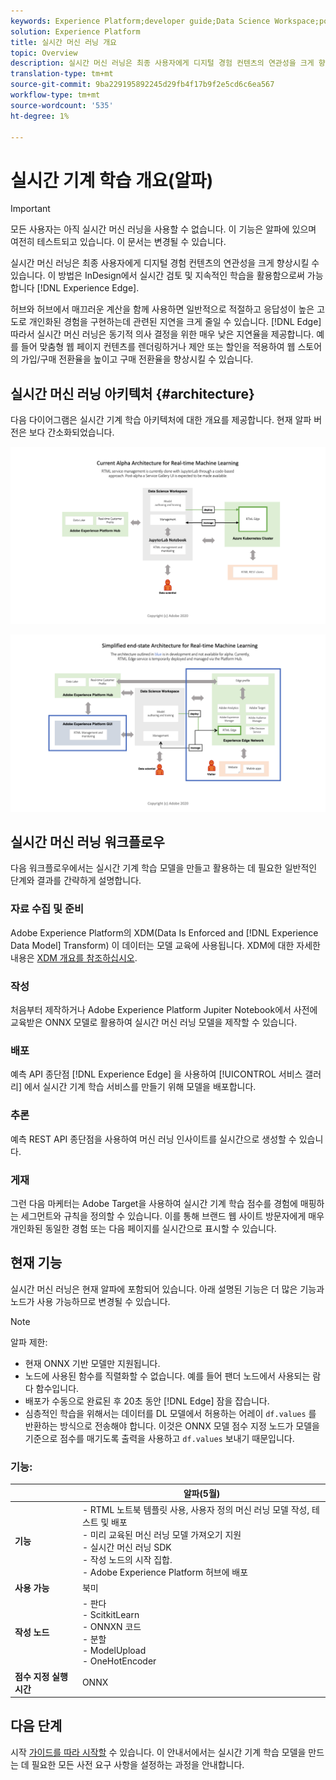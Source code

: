 ```yaml
---
keywords: Experience Platform;developer guide;Data Science Workspace;popular topics;Real time machine learning;
solution: Experience Platform
title: 실시간 머신 러닝 개요
topic: Overview
description: 실시간 머신 러닝은 최종 사용자에게 디지털 경험 컨텐츠의 연관성을 크게 향상시킬 수 있습니다. 이는 Adobe Experience Edge에서 실시간 검토 및 지속적인 학습을 활용함으로써 가능합니다.
translation-type: tm+mt
source-git-commit: 9ba229195892245d29fb4f17b9f2e5cd6c6ea567
workflow-type: tm+mt
source-wordcount: '535'
ht-degree: 1%

---
```



# 실시간 기계 학습 개요(알파)

>[!IMPORTANT]
>
>모든 사용자는 아직 실시간 머신 러닝을 사용할 수 없습니다. 이 기능은 알파에 있으며 여전히 테스트되고 있습니다. 이 문서는 변경될 수 있습니다.

실시간 머신 러닝은 최종 사용자에게 디지털 경험 컨텐츠의 연관성을 크게 향상시킬 수 있습니다. 이 방법은 InDesign에서 실시간 검토 및 지속적인 학습을 활용함으로써 가능합니다 [!DNL Experience Edge].

허브와 허브에서 매끄러운 계산을 함께 사용하면 일반적으로 적절하고 응답성이 높은 고도로 개인화된 경험을 구현하는데 관련된 지연을 크게 줄일 수 있습니다. [!DNL Edge] 따라서 실시간 머신 러닝은 동기적 의사 결정을 위한 매우 낮은 지연율을 제공합니다. 예를 들어 맞춤형 웹 페이지 컨텐츠를 렌더링하거나 제안 또는 할인을 적용하여 웹 스토어의 가입/구매 전환율을 높이고 구매 전환율을 향상시킬 수 있습니다.

## 실시간 머신 러닝 아키텍처 {#architecture}

다음 다이어그램은 실시간 기계 학습 아키텍처에 대한 개요를 제공합니다. 현재 알파 버전은 보다 간소화되었습니다.

![알파 아치](../images/rtml/alpha-arch.png)

![간소화된 개요](../images/rtml/end-to-end-arch.png)

## 실시간 머신 러닝 워크플로우

다음 워크플로우에서는 실시간 기계 학습 모델을 만들고 활용하는 데 필요한 일반적인 단계와 결과를 간략하게 설명합니다.

### 자료 수집 및 준비

Adobe Experience Platform의 XDM(Data Is Enforced and [!DNL Experience Data Model] Transform) 이 데이터는 모델 교육에 사용됩니다. XDM에 대한 자세한 내용은 [XDM 개요를 참조하십시오](../../xdm/home.md).

### 작성

처음부터 제작하거나 Adobe Experience Platform Jupiter Notebook에서 사전에 교육받은 ONNX 모델로 활용하여 실시간 머신 러닝 모델을 제작할 수 있습니다.

### 배포

예측 API 종단점 [!DNL Experience Edge] 을 사용하여 [!UICONTROL 서비스 갤러리] 에서 실시간 기계 학습 서비스를 만들기 위해 모델을 배포합니다.

### 추론

예측 REST API 종단점을 사용하여 머신 러닝 인사이트를 실시간으로 생성할 수 있습니다.

### 게재

그런 다음 마케터는 Adobe Target을 사용하여 실시간 기계 학습 점수를 경험에 매핑하는 세그먼트와 규칙을 정의할 수 있습니다. 이를 통해 브랜드 웹 사이트 방문자에게 매우 개인화된 동일한 경험 또는 다음 페이지를 실시간으로 표시할 수 있습니다.

## 현재 기능

실시간 머신 러닝은 현재 알파에 포함되어 있습니다. 아래 설명된 기능은 더 많은 기능과 노드가 사용 가능하므로 변경될 수 있습니다.

>[!NOTE]
>
> 알파 제한:
> - 현재 ONNX 기반 모델만 지원됩니다.
> - 노드에 사용된 함수를 직렬화할 수 없습니다. 예를 들어 팬더 노드에서 사용되는 람다 함수입니다.
> - 배포가 수동으로 완료된 후 20초 동안 [!DNL Edge] 잠을 잡습니다.
> - 심층적인 학습을 위해서는 데이터를 DL 모델에서 허용하는 어레이 `df.values` 를 반환하는 방식으로 전송해야 합니다. 이것은 ONNX 모델 점수 지정 노드가 모델을 기준으로 점수를 매기도록 출력을 사용하고 `df.values` 보내기 때문입니다.



### 기능:

|  | 알파(5월) |
| --- | --- |
| **기능** | - RTML 노트북 템플릿 사용, 사용자 정의 머신 러닝 모델 작성, 테스트 및 배포 <br> - 미리 교육된 머신 러닝 모델 가져오기 지원 <br> - 실시간 머신 러닝 SDK <br> - 작성 노드의 시작 집합. <br> - Adobe Experience Platform 허브에 배포 |
| **사용 가능** | 북미 |
| **작성 노드** | - 판다 <br> - ScitkitLearn <br> - ONNXN 코드 <br> - 분할 <br> - ModelUpload <br> - OneHotEncoder |
| **점수 지정 실행 시간** | ONNX |

## 다음 단계

시작 [가이드를 따라 시작할](./getting-started.md) 수 있습니다. 이 안내서에서는 실시간 기계 학습 모델을 만드는 데 필요한 모든 사전 요구 사항을 설정하는 과정을 안내합니다.

